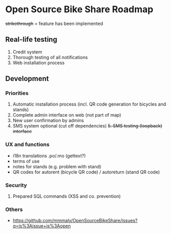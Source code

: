 Open Source Bike Share Roadmap
============
~~strikethrough~~ = feature has been implemented

Real-life testing
----------
1. Credit system
2. Thorough testing of all notifications
3. Web installation process

Development
----------
### Priorities
1. Automatic installation process (incl. QR code generation for bicycles and stands)
2. Complete admin interface on web (not part of map)
3. New user confirmation by admins
4. SMS system optional (cut off dependencies)
~~5. SMS testing (loopback) interface~~

### UX and functions
* i18n translations .po/.mo (gettext?)
* terms of use
* notes for stands (e.g. problem with stand)
* QR codes for autorent (bicycle QR code) / autoreturn (stand QR code)

### Security
1. Prepared SQL commands (XSS and co. prevention)

### Others
* https://github.com/mmmaly/OpenSourceBikeShare/issues?q=is%3Aissue+is%3Aopen
